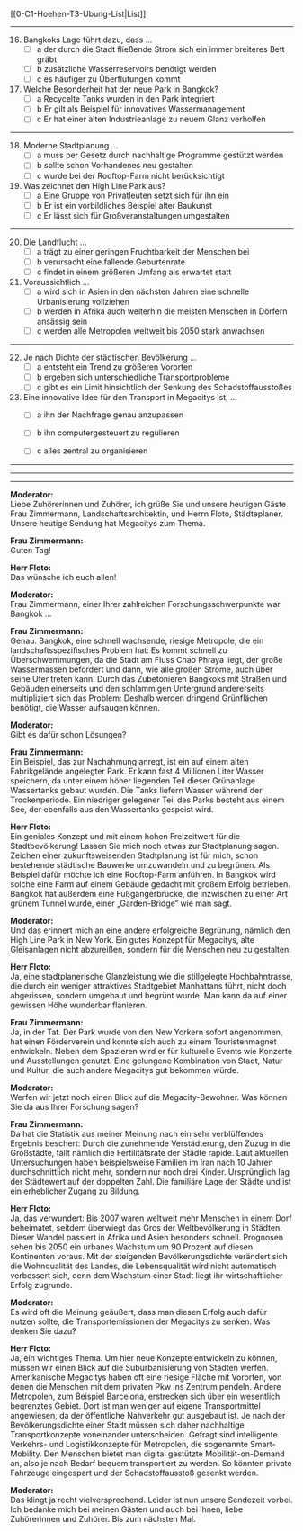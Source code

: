 [[0-C1-Hoehen-T3-Ubung-List|List]]

---

16. Bangkoks Lage führt dazu, dass ...
    - [ ] a der durch die Stadt fließende Strom sich ein immer breiteres Bett gräbt
    - [ ] b zusätzliche Wasserreservoirs benötigt werden
    - [ ] c es häufiger zu Überflutungen kommt

17. Welche Besonderheit hat der neue Park in Bangkok?
    - [ ] a Recycelte Tanks wurden in den Park integriert
    - [ ] b Er gilt als Beispiel für innovatives Wassermanagement
    - [ ] c Er hat einer alten Industrieanlage zu neuem Glanz verholfen

---

18. Moderne Stadtplanung ...
    - [ ] a muss per Gesetz durch nachhaltige Programme gestützt werden
    - [ ] b sollte schon Vorhandenes neu gestalten
    - [ ] c wurde bei der Rooftop-Farm nicht berücksichtigt

19. Was zeichnet den High Line Park aus?
    - [ ] a Eine Gruppe von Privatleuten setzt sich für ihn ein
    - [ ] b Er ist ein vorbildliches Beispiel alter Baukunst
    - [ ] c Er lässt sich für Großveranstaltungen umgestalten

---

20. Die Landflucht ...
    - [ ] a trägt zu einer geringen Fruchtbarkeit der Menschen bei
    - [ ] b verursacht eine fallende Geburtenrate
    - [ ] c findet in einem größeren Umfang als erwartet statt

21. Voraussichtlich ...
    - [ ] a wird sich in Asien in den nächsten Jahren eine schnelle Urbanisierung vollziehen
    - [ ] b werden in Afrika auch weiterhin die meisten Menschen in Dörfern ansässig sein
    - [ ] c werden alle Metropolen weltweit bis 2050 stark anwachsen

---

22. Je nach Dichte der städtischen Bevölkerung ...
    - [ ] a entsteht ein Trend zu größeren Vororten
    - [ ] b ergeben sich unterschiedliche Transportprobleme
    - [ ] c gibt es ein Limit hinsichtlich der Senkung des Schadstoffausstoßes

23. Eine innovative Idee für den Transport in Megacitys ist, ...
    - [ ] a ihn der Nachfrage genau anzupassen
    - [ ] b ihn computergesteuert zu regulieren
    - [ ] c alles zentral zu organisieren


---
---
---


**Moderator:**  
Liebe Zuhörerinnen und Zuhörer, ich grüße Sie und unsere heutigen Gäste Frau Zimmermann, Landschaftsarchitektin, und Herrn Floto, Städteplaner. Unsere heutige Sendung hat Megacitys zum Thema.

**Frau Zimmermann:**  
Guten Tag!

**Herr Floto:**  
Das wünsche ich euch allen!

**Moderator:**  
Frau Zimmermann, einer Ihrer zahlreichen Forschungsschwerpunkte war Bangkok …

**Frau Zimmermann:**  
Genau. Bangkok, eine schnell wachsende, riesige Metropole, die ein landschaftsspezifisches Problem hat: Es kommt schnell zu Überschwemmungen, da die Stadt am Fluss Chao Phraya liegt, der große Wassermassen befördert und dann, wie alle großen Ströme, auch über seine Ufer treten kann. Durch das Zubetonieren Bangkoks mit Straßen und Gebäuden einerseits und den schlammigen Untergrund andererseits multipliziert sich das Problem: Deshalb werden dringend Grünflächen benötigt, die Wasser aufsaugen können.

**Moderator:**  
Gibt es dafür schon Lösungen?

**Frau Zimmermann:**  
Ein Beispiel, das zur Nachahmung anregt, ist ein auf einem alten Fabrikgelände angelegter Park. Er kann fast 4 Millionen Liter Wasser speichern, da unter einem höher liegenden Teil dieser Grünanlage Wassertanks gebaut wurden. Die Tanks liefern Wasser während der Trockenperiode. Ein niedriger gelegener Teil des Parks besteht aus einem See, der ebenfalls aus den Wassertanks gespeist wird.

**Herr Floto:**  
Ein geniales Konzept und mit einem hohen Freizeitwert für die Stadtbevölkerung! Lassen Sie mich noch etwas zur Stadtplanung sagen. Zeichen einer zukunftsweisenden Stadtplanung ist für mich, schon bestehende städtische Bauwerke umzuwandeln und zu begrünen. Als Beispiel dafür möchte ich eine Rooftop-Farm anführen. In Bangkok wird solche eine Farm auf einem Gebäude gedacht mit großem Erfolg betrieben. Bangkok hat außerdem eine Fußgängerbrücke, die inzwischen zu einer Art grünem Tunnel wurde, einer „Garden-Bridge“ wie man sagt.

**Moderator:**  
Und das erinnert mich an eine andere erfolgreiche Begrünung, nämlich den High Line Park in New York. Ein gutes Konzept für Megacitys, alte Gleisanlagen nicht abzureißen, sondern für die Menschen neu zu gestalten.

**Herr Floto:**  
Ja, eine stadtplanerische Glanzleistung wie die stillgelegte Hochbahntrasse, die durch ein weniger attraktives Stadtgebiet Manhattans führt, nicht doch abgerissen, sondern umgebaut und begrünt wurde. Man kann da auf einer gewissen Höhe wunderbar flanieren.

**Frau Zimmermann:**  
Ja, in der Tat. Der Park wurde von den New Yorkern sofort angenommen, hat einen Förderverein und konnte sich auch zu einem Touristenmagnet entwickeln. Neben dem Spazieren wird er für kulturelle Events wie Konzerte und Ausstellungen genutzt. Eine gelungene Kombination von Stadt, Natur und Kultur, die auch andere Megacitys gut bekommen würde.

**Moderator:**  
Werfen wir jetzt noch einen Blick auf die Megacity-Bewohner. Was können Sie da aus Ihrer Forschung sagen?

**Frau Zimmermann:**  
Da hat die Statistik aus meiner Meinung nach ein sehr verblüffendes Ergebnis beschert: Durch die zunehmende Verstädterung, den Zuzug in die Großstädte, fällt nämlich die Fertilitätsrate der Städte rapide. Laut aktuellen Untersuchungen haben beispielsweise Familien im Iran nach 10 Jahren durchschnittlich nicht mehr, sondern nur noch drei Kinder. Ursprünglich lag der Städtewert auf der doppelten Zahl. Die familiäre Lage der Städte und ist ein erheblicher Zugang zu Bildung.

**Herr Floto:**  
Ja, das verwundert: Bis 2007 waren weltweit mehr Menschen in einem Dorf beheimatet, seitdem überwiegt das Gros der Weltbevölkerung in Städten. Dieser Wandel passiert in Afrika und Asien besonders schnell. Prognosen sehen bis 2050 ein urbanes Wachstum um 90 Prozent auf diesen Kontinenten voraus. Mit der steigenden Bevölkerungsdichte verändert sich die Wohnqualität des Landes, die Lebensqualität wird nicht automatisch verbessert sich, denn dem Wachstum einer Stadt liegt ihr wirtschaftlicher Erfolg zugrunde.

**Moderator:**  
Es wird oft die Meinung geäußert, dass man diesen Erfolg auch dafür nutzen sollte, die Transportemissionen der Megacitys zu senken. Was denken Sie dazu?

**Herr Floto:**  
Ja, ein wichtiges Thema. Um hier neue Konzepte entwickeln zu können, müssen wir einen Blick auf die Suburbanisierung von Städten werfen. Amerikanische Megacitys haben oft eine riesige Fläche mit Vororten, von denen die Menschen mit dem privaten Pkw ins Zentrum pendeln. Andere Metropolen, zum Beispiel Barcelona, erstrecken sich über ein wesentlich begrenztes Gebiet. Dort ist man weniger auf eigene Transportmittel angewiesen, da der öffentliche Nahverkehr gut ausgebaut ist. Je nach der Bevölkerungsdichte einer Stadt müssen sich daher nachhaltige Transportkonzepte voneinander unterscheiden. Gefragt sind intelligente Verkehrs- und Logistikkonzepte für Metropolen, die sogenannte Smart-Mobility. Den Menschen bietet man digital gestützte Mobilität-on-Demand an, also je nach Bedarf bequem transportiert zu werden. So könnten private Fahrzeuge eingespart und der Schadstoffausstoß gesenkt werden.

**Moderator:**  
Das klingt ja recht vielversprechend. Leider ist nun unsere Sendezeit vorbei. Ich bedanke mich bei meinen Gästen und auch bei Ihnen, liebe Zuhörerinnen und Zuhörer. Bis zum nächsten Mal.